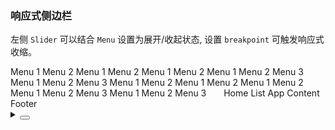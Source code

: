 ### 响应式侧边栏

左侧 `Slider` 可以结合 `Menu` 设置为展开/收起状态, 设置 `breakpoint` 可触发响应式收缩。

<div class="cell-demo vp-raw">
  <yc-layout class="layout-demo">
    <yc-layout-sider
      breakpoint="lg"
      :width="220"
      collapsible
      :collapsed="collapsed"
      @collapse="onCollapse">
      <div class="logo" />
      <yc-menu
        :defaultOpenKeys="['1']"
        :defaultSelectedKeys="'0_2'"
        @menuItemClick="onClickMenuItem">
        <yc-menu-item
          path="0_1"
          disabled>
           <template #icon>
            <IconHome />
          </template>
          Menu 1
        </yc-menu-item>
        <yc-menu-item path="0_2">
       <template #icon>
            <IconCalendar />
          </template>
          Menu 2
        </yc-menu-item>
        <yc-sub-menu path="1">
          <template #icon>
            <IconCalendar />
          </template>
          <template #title>
            <span>Navigation 1</span>
          </template>
          <yc-menu-item path="1_1">Menu 1</yc-menu-item>
          <yc-menu-item path="1_2">Menu 2</yc-menu-item>
          <yc-sub-menu
            path="2"
            title="Navigation 2">
            <yc-menu-item path="2_1">Menu 1</yc-menu-item>
            <yc-menu-item path="2_2">Menu 2</yc-menu-item>
          </yc-sub-menu>
          <yc-sub-menu
            path="3"
            title="Navigation 3">
            <yc-menu-item path="3_1">Menu 1</yc-menu-item>
            <yc-menu-item path="3_2">Menu 2</yc-menu-item>
            <yc-menu-item path="3_3">Menu 3</yc-menu-item>
          </yc-sub-menu>
        </yc-sub-menu>
        <yc-sub-menu path="4">
          <template #icon>
            <IconCalendar />
          </template>
          <template #title>
            <span>Navigation 4</span>
          </template>
          <yc-menu-item path="4_1">Menu 1</yc-menu-item>
          <yc-menu-item path="4_2">Menu 2</yc-menu-item>
          <yc-menu-item path="4_3">Menu 3</yc-menu-item>
        </yc-sub-menu>
      </yc-menu>
    </yc-layout-sider>
    <yc-layout>
      <yc-layout-header>
        <yc-menu
          :openKeys="['1']"
          :selectedKeys="'0_2'"
          mode="horizontal">
          <yc-menu-item
            path="0_1"
            disabled>
            <IconHome />
            Menu 1
          </yc-menu-item>
          <yc-menu-item path="0_2">
            <IconCalendar />
            Menu 2
          </yc-menu-item>
          <yc-sub-menu path="1">
            <template #title>
              <span><IconCalendar />Navigation 1</span>
            </template>
            <yc-menu-item path="1_1">Menu 1</yc-menu-item>
            <yc-menu-item path="1_2">Menu 2</yc-menu-item>
            <yc-sub-menu
              path="2"
              title="Navigation 2">
              <yc-menu-item path="2_1">Menu 1</yc-menu-item>
              <yc-menu-item path="2_2">Menu 2</yc-menu-item>
            </yc-sub-menu>
            <yc-sub-menu
              path="3"
              title="Navigation 3">
              <yc-menu-item path="3_1">Menu 1</yc-menu-item>
              <yc-menu-item path="3_2">Menu 2</yc-menu-item>
              <yc-menu-item path="3_3">Menu 3</yc-menu-item>
            </yc-sub-menu>
          </yc-sub-menu>
          <yc-sub-menu path="4">
            <template #title>
              <span><IconCalendar />Navigation 4</span>
            </template>
            <yc-menu-item path="4_1">Menu 1</yc-menu-item>
            <yc-menu-item path="4_2">Menu 2</yc-menu-item>
            <yc-menu-item path="4_3">Menu 3</yc-menu-item>
          </yc-sub-menu>
        </yc-menu>
      </yc-layout-header>
      <yc-layout style="padding: 0 24px">
        <yc-breadcrumb :style="{ margin: '16px 0' }">
          <yc-breadcrumb-item>Home</yc-breadcrumb-item>
          <yc-breadcrumb-item>List</yc-breadcrumb-item>
          <yc-breadcrumb-item>App</yc-breadcrumb-item>
        </yc-breadcrumb>
        <yc-layout-content>Content</yc-layout-content>
        <yc-layout-footer>Footer</yc-layout-footer>
      </yc-layout>
    </yc-layout>

  </yc-layout>
</div>

<script setup>
import { ref } from 'vue';
import { Message } from 'yc-design-vue';
const collapsed = ref(false);
const onCollapse = (val, type) => {
  const content = type === 'responsive' ? '触发响应式收缩' : '点击触发收缩';
  Message.info({
    content,
    duration: 2000,
  });
  collapsed.value = val;
};
const onClickMenuItem = (key) => {
  Message.info({ content: `You select ${key}`, showIcon: true });
};
</script>

<style scoped>
.layout-demo {
  height: 500px;
  background: var(--color-fill-2);
  border: 1px solid var(--color-border);
}
.layout-demo :deep(.yc-layout-sider) .logo {
  height: 32px;
  margin: 12px 8px;
  background: rgba(255, 255, 255, 0.2);
}
.layout-demo :deep(.yc-layout-sider-light) .logo {
  background: var(--color-fill-2);
}
.layout-demo :deep(.yc-layout-header) {
  height: 64px;
  line-height: 64px;
  background: var(--color-bg-3);
}
.layout-demo :deep(.yc-layout-footer) {
  height: 48px;
  color: var(--color-text-2);
  font-weight: 400;
  font-size: 14px;
  line-height: 48px;
}
.layout-demo :deep(.yc-layout-content) {
  color: var(--color-text-2);
  font-weight: 400;
  font-size: 14px;
  background: var(--color-bg-3);
}
.layout-demo :deep(.yc-layout-footer),
.layout-demo :deep(.yc-layout-content) {
  display: flex;
  flex-direction: column;
  justify-content: center;
  color: var(--color-white);
  font-size: 16px;
  font-stretch: condensed;
  text-align: center;
}
</style>

<details>
<summary>
 <button class="code-btn"  >
    <icon-code />
 </button>
</summary>

```vue
<template>
  <yc-layout class="layout-demo">
    <yc-layout-sider
      theme="dark"
      breakpoint="lg"
      :width="220"
      collapsible
      :collapsed="collapsed"
      @collapse="onCollapse">
      <div class="logo" />
      <yc-menu
        :defaultOpenKeys="['1']"
        :defaultSelectedKeys="'0_2'"
        @menuItemClick="onClickMenuItem">
        <yc-menu-item
          path="0_1"
          disabled>
          <template #icon>
            <IconHome />
          </template>
          Menu 1
        </yc-menu-item>
        <yc-menu-item path="0_2">
          <template #icon>
            <IconCalendar />
          </template>
          Menu 2
        </yc-menu-item>
        <yc-sub-menu path="1">
          <template #icon>
            <IconCalendar />
          </template>
          <template #title>
            <span>Navigation 1</span>
          </template>
          <yc-menu-item path="1_1">Menu 1</yc-menu-item>
          <yc-menu-item path="1_2">Menu 2</yc-menu-item>
          <yc-sub-menu
            path="2"
            title="Navigation 2">
            <yc-menu-item path="2_1">Menu 1</yc-menu-item>
            <yc-menu-item path="2_2">Menu 2</yc-menu-item>
          </yc-sub-menu>
          <yc-sub-menu
            path="3"
            title="Navigation 3">
            <yc-menu-item path="3_1">Menu 1</yc-menu-item>
            <yc-menu-item path="3_2">Menu 2</yc-menu-item>
            <yc-menu-item path="3_3">Menu 3</yc-menu-item>
          </yc-sub-menu>
        </yc-sub-menu>
        <yc-sub-menu path="4">
          <template #icon>
            <IconCalendar />
          </template>
          <template #title>
            <span>Navigation 4</span>
          </template>
          <yc-menu-item path="4_1">Menu 1</yc-menu-item>
          <yc-menu-item path="4_2">Menu 2</yc-menu-item>
          <yc-menu-item path="4_3">Menu 3</yc-menu-item>
        </yc-sub-menu>
      </yc-menu>
    </yc-layout-sider>
    <yc-layout>
      <yc-layout-header>
        <yc-menu
          :openKeys="['1']"
          :selectedKeys="'0_2'"
          mode="horizontal">
          <yc-menu-item
            path="0_1"
            disabled>
            <IconHome />
            Menu 1
          </yc-menu-item>
          <yc-menu-item path="0_2">
            <IconCalendar />
            Menu 2
          </yc-menu-item>
          <yc-sub-menu path="1">
            <template #title>
              <span><IconCalendar />Navigation 1</span>
            </template>
            <yc-menu-item path="1_1">Menu 1</yc-menu-item>
            <yc-menu-item path="1_2">Menu 2</yc-menu-item>
            <yc-sub-menu
              path="2"
              title="Navigation 2">
              <yc-menu-item path="2_1">Menu 1</yc-menu-item>
              <yc-menu-item path="2_2">Menu 2</yc-menu-item>
            </yc-sub-menu>
            <yc-sub-menu
              path="3"
              title="Navigation 3">
              <yc-menu-item path="3_1">Menu 1</yc-menu-item>
              <yc-menu-item path="3_2">Menu 2</yc-menu-item>
              <yc-menu-item path="3_3">Menu 3</yc-menu-item>
            </yc-sub-menu>
          </yc-sub-menu>
          <yc-sub-menu path="4">
            <template #title>
              <span><IconCalendar />Navigation 4</span>
            </template>
            <yc-menu-item path="4_1">Menu 1</yc-menu-item>
            <yc-menu-item path="4_2">Menu 2</yc-menu-item>
            <yc-menu-item path="4_3">Menu 3</yc-menu-item>
          </yc-sub-menu>
        </yc-menu>
      </yc-layout-header>
      <yc-layout style="padding: 0 24px">
        <yc-breadcrumb :style="{ margin: '16px 0' }">
          <yc-breadcrumb-item>Home</yc-breadcrumb-item>
          <yc-breadcrumb-item>List</yc-breadcrumb-item>
          <yc-breadcrumb-item>App</yc-breadcrumb-item>
        </yc-breadcrumb>
        <yc-layout-content>Content</yc-layout-content>
        <yc-layout-footer>Footer</yc-layout-footer>
      </yc-layout>
    </yc-layout>
  </yc-layout>
</template>

<script setup>
import { ref } from 'vue';
import { Message } from 'yc-design-vue';
const collapsed = ref(false);
const onCollapse = (val, type) => {
  const content = type === 'responsive' ? '触发响应式收缩' : '点击触发收缩';
  Message.info({
    content,
    duration: 2000,
  });
  collapsed.value = val;
};
const onClickMenuItem = (key) => {
  Message.info({ content: `You select ${key}`, showIcon: true });
};
</script>

<style scoped>
.layout-demo {
  height: 500px;
  background: var(--color-fill-2);
  border: 1px solid var(--color-border);
}
.layout-demo :deep(.yc-layout-sider) .logo {
  height: 32px;
  margin: 12px 8px;
  background: rgba(255, 255, 255, 0.2);
}
.layout-demo :deep(.yc-layout-sider-light) .logo {
  background: var(--color-fill-2);
}
.layout-demo :deep(.yc-layout-header) {
  height: 64px;
  line-height: 64px;
  background: var(--color-bg-3);
}
.layout-demo :deep(.yc-layout-footer) {
  height: 48px;
  color: var(--color-text-2);
  font-weight: 400;
  font-size: 14px;
  line-height: 48px;
}
.layout-demo :deep(.yc-layout-content) {
  color: var(--color-text-2);
  font-weight: 400;
  font-size: 14px;
  background: var(--color-bg-3);
}
.layout-demo :deep(.yc-layout-footer),
.layout-demo :deep(.yc-layout-content) {
  display: flex;
  flex-direction: column;
  justify-content: center;
  color: var(--color-white);
  font-size: 16px;
  font-stretch: condensed;
  text-align: center;
}
</style>
```

</details>

